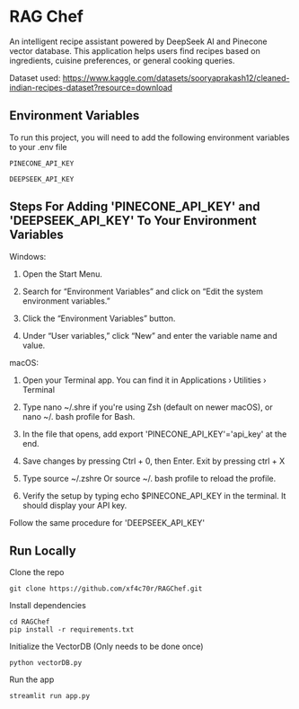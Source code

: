 
# RAG Chef

An intelligent recipe assistant powered by DeepSeek AI and Pinecone vector database. This application helps users find recipes based on ingredients, cuisine preferences, or general cooking queries.

Dataset used: https://www.kaggle.com/datasets/sooryaprakash12/cleaned-indian-recipes-dataset?resource=download



## Environment Variables

To run this project, you will need to add the following environment variables to your .env file

`PINECONE_API_KEY`

`DEEPSEEK_API_KEY`


##  Steps For Adding 'PINECONE_API_KEY' and 'DEEPSEEK_API_KEY' To Your Environment Variables

Windows: 

1. Open the Start Menu.

2. Search for “Environment Variables” and click on “Edit the system environment variables.”

3. Click the “Environment Variables” button.

4. Under “User variables,” click “New” and enter the variable name and value.

macOS:

1. Open your Terminal app. You can find it in Applications › Utilities › Terminal

2. Type nano ~/.shre if you're using Zsh (default on newer macOS), or nano ~/. bash profile for Bash.

3. In the file that opens, add export 'PINECONE_API_KEY'='api_key' at the end.

4. Save changes by pressing Ctrl + 0, then Enter. Exit by pressing ctrl + X

5. Type source ~/.zshre Or source ~/. bash profile to reload the profile.

6.  Verify the setup by typing echo $PINECONE_API_KEY in the terminal. It should display your API key.

Follow the same procedure for 'DEEPSEEK_API_KEY'
## Run Locally

Clone the repo

```
git clone https://github.com/xf4c70r/RAGChef.git
```

Install dependencies 
```
cd RAGChef
pip install -r requirements.txt
```

Initialize the VectorDB (Only needs to be done once)
```
python vectorDB.py
```

Run the app
```
streamlit run app.py
```